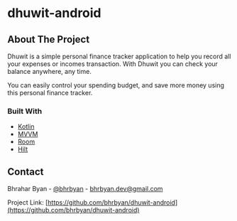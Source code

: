 # dhuwit-android

## About The Project
Dhuwit is a simple personal finance tracker application to help you record all your expenses or incomes transaction. With Dhuwit you can check your balance anywhere, any time.

You can easily control your spending budget, and save more money using this personal finance tracker.

### Built With
* [Kotlin](https://kotlinlang.org/)
* [MVVM](https://developer.android.com/jetpack/guide?gclid=Cj0KCQjw8eOLBhC1ARIsAOzx5cF789hSLaqT99LhsJgm1WtPbnalsgbw51iTzM9KtvnNf44w7sIvbxkaAvDvEALw_wcB&gclsrc=aw.ds)
* [Room](https://developer.android.com/training/data-storage/room)
* [Hilt](https://dagger.dev/hilt/)

## Contact

Bhrahar Byan - [@bhrbyan](https://twitter.com/bhrbyan) - bhrbyan.dev@gmail.com

Project Link: [https://github.com/bhrbyan/dhuwit-android](https://github.com/bhrbyan/dhuwit-android)
